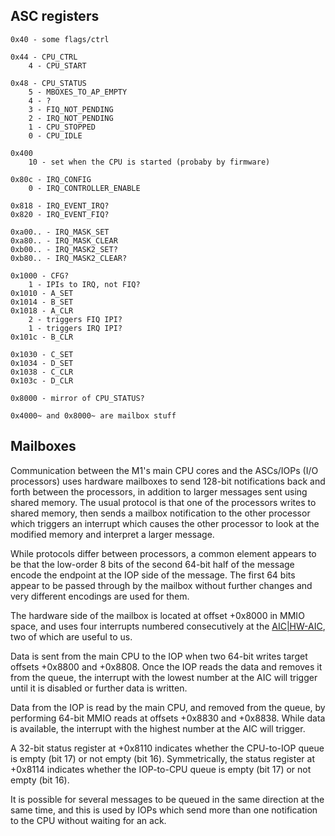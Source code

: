 ## ASC registers

```
0x40 - some flags/ctrl

0x44 - CPU_CTRL
    4 - CPU_START

0x48 - CPU_STATUS
    5 - MBOXES_TO_AP_EMPTY
    4 - ?
    3 - FIQ_NOT_PENDING
    2 - IRQ_NOT_PENDING
    1 - CPU_STOPPED
    0 - CPU_IDLE
    
0x400
    10 - set when the CPU is started (probaby by firmware)
    
0x80c - IRQ_CONFIG
    0 - IRQ_CONTROLLER_ENABLE

0x818 - IRQ_EVENT_IRQ?
0x820 - IRQ_EVENT_FIQ?

0xa00.. - IRQ_MASK_SET
0xa80.. - IRQ_MASK_CLEAR
0xb00.. - IRQ_MASK2_SET?
0xb80.. - IRQ_MASK2_CLEAR?

0x1000 - CFG?
    1 - IPIs to IRQ, not FIQ?
0x1010 - A_SET
0x1014 - B_SET
0x1018 - A_CLR
    2 - triggers FIQ IPI?
    1 - triggers IRQ IPI?
0x101c - B_CLR

0x1030 - C_SET
0x1034 - D_SET
0x1038 - C_CLR
0x103c - D_CLR

0x8000 - mirror of CPU_STATUS?

0x4000~ and 0x8000~ are mailbox stuff
```

## Mailboxes

Communication between the M1's main CPU cores and the ASCs/IOPs (I/O processors) uses hardware mailboxes to send 128-bit notifications back and forth between the processors, in addition to larger messages sent using shared memory. The usual protocol is that one of the processors writes to shared memory, then sends a mailbox notification to the other processor which triggers an interrupt which causes the other processor to look at the modified memory and interpret a larger message.

While protocols differ between processors, a common element appears to be that the low-order 8 bits of the second 64-bit half of the message encode the endpoint at the IOP side of the message. The first 64 bits appear to be passed through by the mailbox without further changes and very different encodings are used for them.

The hardware side of the mailbox is located at offset +0x8000 in MMIO space, and uses four interrupts numbered consecutively at the [AIC|HW-AIC](AIC|HW-AIC.md), two of which are useful to us.

Data is sent from the main CPU to the IOP when two 64-bit writes target offsets +0x8800 and +0x8808. Once the IOP reads the data and removes it from the queue, the interrupt with the lowest number at the AIC will trigger until it is disabled or further data is written.

Data from the IOP is read by the main CPU, and removed from the queue, by performing 64-bit MMIO reads at offsets +0x8830 and +0x8838. While data is available, the interrupt with the highest number at the AIC will trigger.

A 32-bit status register at +0x8110 indicates whether the CPU-to-IOP queue is empty (bit 17) or not empty (bit 16). Symmetrically, the status register at +0x8114 indicates whether the IOP-to-CPU queue is empty (bit 17) or not empty (bit 16).

It is possible for several messages to be queued in the same direction at the same time, and this is used by IOPs which send more than one notification to the CPU without waiting for an ack.
